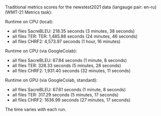 Traditional metrics scores for the newstest2021 data (langauge pair: en-ru)(WMT-21 Metrics task):

Runtime on CPU (local):

- all files SacreBLEU: 218.35 seconds (3 minutes, 38 seconds)
- all files TER: TER: 1,485.88 seconds (24 minutes, 46 seconds)
- all files CHRF2: 4,573.97 seconds (1 hour, 16 minutes)

Runtime on CPU (via GoogleColab):

- all files SacreBLEU: 67.84 seconds (1 minute, 8 seconds)
- all files TER: 328.33 seconds (5 minutes, 28 seconds)
- all files CHRF2: 1,931.40 seconds (32 minutes, 11 seconds)

Runtime on GPU (via GoogleColab, standard):

- all files SacreBLEU: 67.61 seconds (1 minute, 8 seconds)
- all files TER: 317.29 seconds (5 minutes, 17 seconds) 
- all files CHRF2: 1636.99 seconds (27 minutes, 17 seconds)

The time varies with each run.
